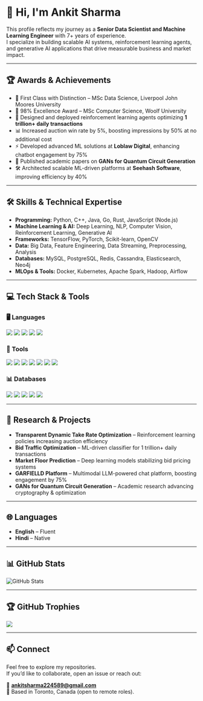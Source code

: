# 👋 Hi, I'm Ankit Sharma

This profile reflects my journey as a **Senior Data Scientist and Machine Learning Engineer** with 7+ years of experience.  
I specialize in building scalable AI systems, reinforcement learning agents, and generative AI applications that drive measurable business and market impact.  

---

## 🏆 Awards & Achievements

- 🏅 First Class with Distinction – MSc Data Science, Liverpool John Moores University
- 🏅 98% Excellence Award – MSc Computer Science, Woolf University
- 🚀 Designed and deployed reinforcement learning agents optimizing **1 trillion+ daily transactions**
- 📊 Increased auction win rate by 5%, boosting impressions by 50% at no additional cost
- ⚡ Developed advanced ML solutions at **Loblaw Digital**, enhancing chatbot engagement by 75%
- 🧠 Published academic papers on **GANs for Quantum Circuit Generation**
- 🛠️ Architected scalable ML-driven platforms at **Seehash Software**, improving efficiency by 40%

---

## 🛠️ Skills & Technical Expertise

- **Programming:** Python, C++, Java, Go, Rust, JavaScript (Node.js)  
- **Machine Learning & AI:** Deep Learning, NLP, Computer Vision, Reinforcement Learning, Generative AI  
- **Frameworks:** TensorFlow, PyTorch, Scikit-learn, OpenCV  
- **Data:** Big Data, Feature Engineering, Data Streaming, Preprocessing, Analysis  
- **Databases:** MySQL, PostgreSQL, Redis, Cassandra, Elasticsearch, Neo4j  
- **MLOps & Tools:** Docker, Kubernetes, Apache Spark, Hadoop, Airflow  

---

## 💻 Tech Stack & Tools

### 🖥️ Languages
<p>
  <img src="https://img.shields.io/badge/Python-3776AB?style=for-the-badge&logo=python&logoColor=white"/>
  <img src="https://img.shields.io/badge/C++-00599C?style=for-the-badge&logo=c%2B%2B&logoColor=white"/>
  <img src="https://img.shields.io/badge/Java-ED8B00?style=for-the-badge&logo=openjdk&logoColor=white"/>
  <img src="https://img.shields.io/badge/Go-00ADD8?style=for-the-badge&logo=go&logoColor=white"/>
  <img src="https://img.shields.io/badge/Rust-000000?style=for-the-badge&logo=rust&logoColor=white"/>
</p>

### 🔧 Tools
<p>
  <img src="https://img.shields.io/badge/TensorFlow-FF6F00?style=for-the-badge&logo=tensorflow&logoColor=white"/>
  <img src="https://img.shields.io/badge/PyTorch-EE4C2C?style=for-the-badge&logo=pytorch&logoColor=white"/>
  <img src="https://img.shields.io/badge/Scikit--learn-F7931E?style=for-the-badge&logo=scikit-learn&logoColor=white"/>
  <img src="https://img.shields.io/badge/Kubernetes-326CE5?style=for-the-badge&logo=kubernetes&logoColor=white"/>
  <img src="https://img.shields.io/badge/Docker-2496ED?style=for-the-badge&logo=docker&logoColor=white"/>
  <img src="https://img.shields.io/badge/Apache_Spark-E25A1C?style=for-the-badge&logo=apachespark&logoColor=white"/>
  <img src="https://img.shields.io/badge/Apache_Hadoop-66CCFF?style=for-the-badge&logo=apachehadoop&logoColor=black"/>
</p>

### 📊 Databases
<p>
  <img src="https://img.shields.io/badge/MySQL-4479A1?style=for-the-badge&logo=mysql&logoColor=white"/>
  <img src="https://img.shields.io/badge/PostgreSQL-316192?style=for-the-badge&logo=postgresql&logoColor=white"/>
  <img src="https://img.shields.io/badge/Redis-DC382D?style=for-the-badge&logo=redis&logoColor=white"/>
  <img src="https://img.shields.io/badge/Cassandra-1287B1?style=for-the-badge&logo=apachecassandra&logoColor=white"/>
  <img src="https://img.shields.io/badge/Neo4j-018BFF?style=for-the-badge&logo=neo4j&logoColor=white"/>
</p>

---

## 🎯 Research & Projects

- **Transparent Dynamic Take Rate Optimization** – Reinforcement learning policies increasing auction efficiency  
- **Bid Traffic Optimization** – ML-driven classifier for 1 trillion+ daily transactions  
- **Market Floor Prediction** – Deep learning models stabilizing bid pricing systems  
- **GARFIELLD Platform** – Multimodal LLM-powered chat platform, boosting engagement by 75%  
- **GANs for Quantum Circuit Generation** – Academic research advancing cryptography & optimization  

---

## 🌐 Languages

- **English** – Fluent  
- **Hindi** – Native  

---

## 📊 GitHub Stats

![GitHub Stats](https://github-readme-stats.vercel.app/api?username=ankitsharma-tech&theme=tokyonight&show_icons=true&hide_border=false&count_private=true)

---

## 🏆 GitHub Trophies
![](https://github-profile-trophy.vercel.app/?username=ankitsharma-tech&theme=radical&no-frame=false&no-bg=true&margin-w=4&title=-Issues,-PullRequestReviews,-Reviews)

---

## 📫 Connect

Feel free to explore my repositories.  
If you’d like to collaborate, open an issue or reach out:  

📧 **ankitsharma224589@gmail.com**  
📍 Based in Toronto, Canada (open to remote roles).
